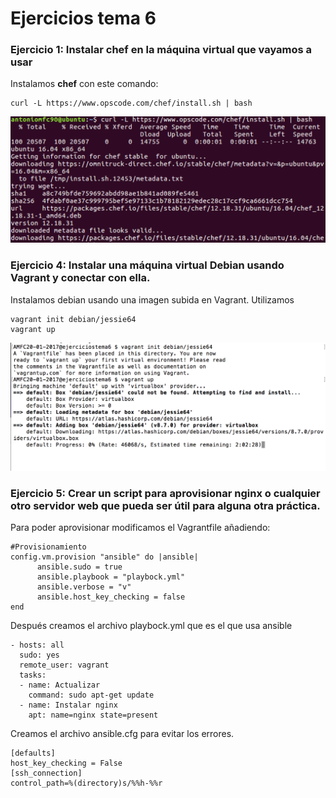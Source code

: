 
# Ejercicios tema 6 #

### Ejercicio 1: Instalar chef en la máquina virtual que vayamos a usar ###

Instalamos **chef** con este comando:

    curl -L https://www.opscode.com/chef/install.sh | bash

![](capturas/descargarchef.png)


### Ejercicio 4: Instalar una máquina virtual Debian usando Vagrant y conectar con ella. ###

Instalamos debian usando una imagen subida en Vagrant. Utilizamos

    vagrant init debian/jessie64
    vagrant up

![](capturas/vagrantdebian.png)

### Ejercicio 5: Crear un script para aprovisionar nginx o cualquier otro servidor web que pueda ser útil para alguna otra práctica. ###

Para poder aprovisionar modificamos el Vagrantfile añadiendo:

    #Provisionamiento
    config.vm.provision "ansible" do |ansible|
          ansible.sudo = true
          ansible.playbook = "playbock.yml"
          ansible.verbose = "v"
          ansible.host_key_checking = false
    end

Después creamos el archivo playbock.yml que es el que usa ansible

    - hosts: all
      sudo: yes
      remote_user: vagrant
      tasks:
      - name: Actualizar
        command: sudo apt-get update
      - name: Instalar nginx
        apt: name=nginx state=present


Creamos el archivo ansible.cfg para evitar los errores.

    [defaults]
    host_key_checking = False
    [ssh_connection]
    control_path=%(directory)s/%%h-%%r
